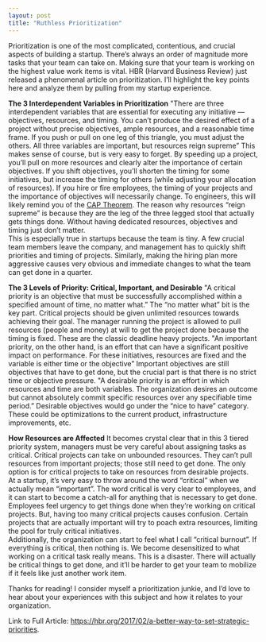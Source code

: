 ```yaml
---
layout: post
title: "Ruthless Prioritization"
---
```

Prioritization is one of the most complicated, contentious, and crucial aspects of building a startup.  There’s always an order of magnitude more tasks that your team can take on.  Making sure that your team is working on the highest value work items is vital.
HBR (Harvard Business Review) just released a phenomenal article on prioritization.  I’ll highlight the key points here and analyze them by pulling from my startup experience.

**The 3 Interdependent Variables in Prioritization**
"There are three interdependent variables that are essential for executing any initiative — objectives, resources, and timing. You can’t produce the desired effect of a project without precise objectives, ample resources, and a reasonable time frame. If you push or pull on one leg of this triangle, you must adjust the others.  All three variables are important, but resources reign supreme”
This makes sense of course, but is very easy to forget.  By speeding up a project, you’ll pull on more resources and clearly alter the importance of certain objectives.  If you shift objectives, you’ll shorten the timing for some initiatives, but increase the timing for others (while adjusting your allocation of resources).  If you hire or fire employees, the timing of your projects and the importance of objectives will necessarily change.  To engineers, this will likely remind you of the [CAP Theorem](https://en.wikipedia.org/wiki/CAP_theorem).
The reason why resources “reign supreme” is because they are the leg of the three legged stool that actually gets things done.  Without having dedicated resources, objectives and timing just don’t matter.  
This is especially true in startups because the team is tiny.  A few crucial team members leave the company, and management has to quickly shift priorities and timing of projects.  Similarly, making the hiring plan more aggressive causes very obvious and immediate changes to what the team can get done in a quarter.

**The 3 Levels of Priority: Critical, Important, and Desirable**
"A critical priority is an objective that must be successfully accomplished within a specified amount of time, no matter what.”
The “no matter what” bit is the key part.  Critical projects should be given unlimited resources towards achieving their goal.  The manager running the project is allowed to pull resources (people and money) at will to get the project done because the timing is fixed.  These are the classic deadline heavy projects.
"An important priority, on the other hand, is an effort that can have a significant positive impact on performance. For these initiatives, resources are fixed and the variable is either time or the objective”
Important objectives are still objectives that have to get done, but the crucial part is that there is no strict time or objective pressure.
"A desirable priority is an effort in which resources and time are both variables. The organization desires an outcome but cannot absolutely commit specific resources over any specifiable time period.”
Desirable objectives would go under the “nice to have” category.  These could be optimizations to the current product, infrastructure improvements, etc.

**How Resources are Affected**
It becomes crystal clear that in this 3 tiered priority system, managers must be very careful about assigning tasks as critical.  Critical projects can take on unbounded resources.  They can’t pull resources from important projects; those still need to get done.  The only option is for critical projects to take on resources from desirable projects.  
At a startup, it’s very easy to throw around the word “critical” when we actually mean “important”.  The word critical is very clear to employees, and it can start to become a catch-all for anything that is necessary to get done.  Employees feel urgency to get things done when they’re working on critical projects.  But, having too many critical projects causes confusion.  Certain projects that are actually important will try to poach extra resources, limiting the pool for truly critical initiatives.  
Additionally, the organization can start to feel what I call “critical burnout”.  If everything is critical, then nothing is.  We become desensitized to what working on a critical task really means.  This is a disaster.  There will actually be critical things to get done, and it’ll be harder to get your team to mobilize if it feels like just another work item.  

Thanks for reading!  I consider myself a prioritization junkie, and I’d love to hear about your experiences with this subject and how it relates to your organization.

Link to Full Article: <a href='https://hbr.org/2017/02/a-better-way-to-set-strategic-priorities'>https://hbr.org/2017/02/a-better-way-to-set-strategic-priorities</a>.
